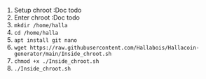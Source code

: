 1. Setup chroot :Doc todo
2. Enter chroot :Doc todo
3. ```mkdir /home/halla```
4. ```cd /home/halla```
5. ```apt install git nano```
6. ```wget https://raw.githubusercontent.com/Hallabois/Hallacoin-generator/main/Inside_chroot.sh```
7. ```chmod +x ./Inside_chroot.sh```
8. ```./Inside_chroot.sh```
